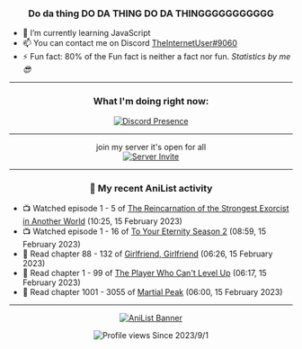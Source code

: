 <div align="center">

### Do da thing DO DA THING DO DA THINGGGGGGGGGGG
</div>

- 🌱 I’m currently learning JavaScript
- 📫 You can contact me on Discord [TheInternetUser#9060](https://discord.com/users/534117072796385300)
- ⚡ Fun fact: 80% of the Fun fact is neither a fact nor fun. _Statistics by me 😎_
<hr>

<div align="center">

### What I'm doing right now:
[![Discord Presence](https://lanyard.cnrad.dev/api/534117072796385300)](https://discord.com/users/534117072796385300)
<hr>

join my server it's open for all <br>
[![Server Invite](https://invidget.switchblade.xyz/bfYgVHxrSs)](https://discord.gg/bfYgVHxrSs)

<hr>
  
### 🌸 My recent AniList activity

</div>

<!-- ANILIST_ACTIVITY:start -->

-   📺 Watched episode 1 - 5 of [The Reincarnation of the Strongest Exorcist in Another World](https://anilist.co/anime/144553) (10:25, 15 February 2023)
-   📺 Watched episode 1 - 16 of [To Your Eternity Season 2](https://anilist.co/anime/138565) (08:59, 15 February 2023)
-   📖 Read chapter 88 - 132 of [Girlfriend, Girlfriend](https://anilist.co/manga/116266) (06:26, 15 February 2023)
-   📖 Read chapter 1 - 99 of [The Player Who Can't Level Up](https://anilist.co/manga/130511) (06:17, 15 February 2023)
-   📖 Read chapter 1001 - 3055 of [Martial Peak](https://anilist.co/manga/104494) (06:00, 15 February 2023)

<!-- ANILIST_ACTIVITY:end -->
<hr>

<div align="center">

[![AniList Banner](https://img.anili.st/User/929966)](https://anilist.co/user/TheInternetUser)

![Profile views](https://gpvc.arturio.dev/TheInternetUse7) Since 2023/9/1

</div>
